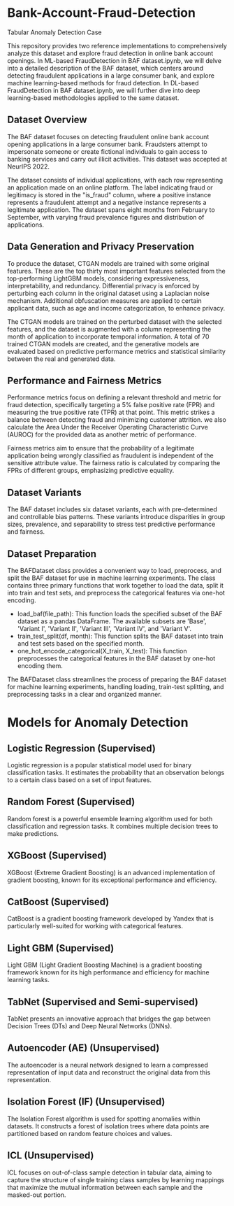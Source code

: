 # Bank-Account-Fraud-Detection
Tabular Anomaly Detection Case

This repository provides two reference implementations to comprehensively analyze this dataset and explore fraud detection in online bank account openings. In ML-based FraudDetection in BAF dataset.ipynb, we will delve into a detailed description of the BAF dataset, which centers around detecting fraudulent applications in a large consumer bank, and explore machine learning-based methods for fraud detection. In DL-based FraudDetection in BAF dataset.ipynb, we will further dive into deep learning-based methodologies applied to the same dataset.

## Dataset Overview
The BAF dataset focuses on detecting fraudulent online bank account opening applications in a large consumer bank. Fraudsters attempt to impersonate someone or create fictional individuals to gain access to banking services and carry out illicit activities. This dataset was accepted at NeurIPS 2022.

The dataset consists of individual applications, with each row representing an application made on an online platform. The label indicating fraud or legitimacy is stored in the "is_fraud" column, where a positive instance represents a fraudulent attempt and a negative instance represents a legitimate application. The dataset spans eight months from February to September, with varying fraud prevalence figures and distribution of applications.

## Data Generation and Privacy Preservation
To produce the dataset, CTGAN models are trained with some original features. These are the top thirty most important features selected from the top-performing LightGBM models, considering expressiveness, interpretability, and redundancy. Differential privacy is enforced by perturbing each column in the original dataset using a Laplacian noise mechanism. Additional obfuscation measures are applied to certain applicant data, such as age and income categorization, to enhance privacy.

The CTGAN models are trained on the perturbed dataset with the selected features, and the dataset is augmented with a column representing the month of application to incorporate temporal information. A total of 70 trained CTGAN models are created, and the generative models are evaluated based on predictive performance metrics and statistical similarity between the real and generated data.

## Performance and Fairness Metrics
Performance metrics focus on defining a relevant threshold and metric for fraud detection, specifically targeting a 5% false positive rate (FPR) and measuring the true positive rate (TPR) at that point. This metric strikes a balance between detecting fraud and minimizing customer attrition. we also calculate the Area Under the Receiver Operating Characteristic Curve (AUROC) for the provided data as another metric of performance.

Fairness metrics aim to ensure that the probability of a legitimate application being wrongly classified as fraudulent is independent of the sensitive attribute value. The fairness ratio is calculated by comparing the FPRs of different groups, emphasizing predictive equality.

## Dataset Variants
The BAF dataset includes six dataset variants, each with pre-determined and controllable bias patterns. These variants introduce disparities in group sizes, prevalence, and separability to stress test predictive performance and fairness.

## Dataset Preparation
The BAFDataset class provides a convenient way to load, preprocess, and split the BAF dataset for use in machine learning experiments. The class contains three primary functions that work together to load the data, split it into train and test sets, and preprocess the categorical features via one-hot encoding.

* load_baf(file_path): This function loads the specified subset of the BAF dataset as a pandas DataFrame. The available subsets are 'Base', 'Variant I', 'Variant II', 'Variant III', 'Variant IV', and 'Variant V'.
* train_test_split(df, month): This function splits the BAF dataset into train and test sets based on the specified month.
* one_hot_encode_categorical(X_train, X_test): This function preprocesses the categorical features in the BAF dataset by one-hot encoding them.
  
The BAFDataset class streamlines the process of preparing the BAF dataset for machine learning experiments, handling loading, train-test splitting, and preprocessing tasks in a clear and organized manner.

# Models for Anomaly Detection

## Logistic Regression (Supervised)
Logistic regression is a popular statistical model used for binary classification tasks. It estimates the probability that an observation belongs to a certain class based on a set of input features.

## Random Forest (Supervised)
Random forest is a powerful ensemble learning algorithm used for both classification and regression tasks. It combines multiple decision trees to make predictions.

## XGBoost (Supervised)
XGBoost (Extreme Gradient Boosting) is an advanced implementation of gradient boosting, known for its exceptional performance and efficiency.

## CatBoost (Supervised)
CatBoost is a gradient boosting framework developed by Yandex that is particularly well-suited for working with categorical features.

## Light GBM (Supervised)
Light GBM (Light Gradient Boosting Machine) is a gradient boosting framework known for its high performance and efficiency for machine learning tasks.

## TabNet (Supervised and Semi-supervised)
TabNet presents an innovative approach that bridges the gap between Decision Trees (DTs) and Deep Neural Networks (DNNs).

## Autoencoder (AE) (Unsupervised)
The autoencoder is a neural network designed to learn a compressed representation of input data and reconstruct the original data from this representation.

## Isolation Forest (IF) (Unsupervised)
The Isolation Forest algorithm is used for spotting anomalies within datasets. It constructs a forest of isolation trees where data points are partitioned based on random feature choices and values.

## ICL (Unsupervised)
ICL focuses on out-of-class sample detection in tabular data, aiming to capture the structure of single training class samples by learning mappings that maximize the mutual information between each sample and the masked-out portion.
